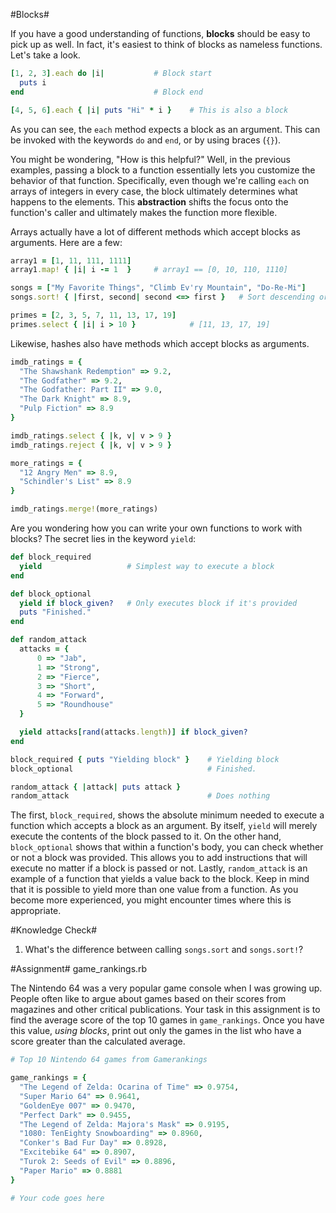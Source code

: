 #Blocks#

If you have a good understanding of functions, **blocks** should be easy to pick up as well. In fact, it's easiest to think of blocks as nameless functions. Let's take a look.

```ruby
[1, 2, 3].each do |i|           # Block start
  puts i
end                             # Block end

[4, 5, 6].each { |i| puts "Hi" * i }    # This is also a block
```

As you can see, the ```each``` method expects a block as an argument. This can be invoked with the keywords ```do``` and ```end```, or by using braces (```{}```).

You might be wondering, "How is this helpful?" Well, in the previous examples, passing a block to a function essentially lets you customize the behavior of that function. Specifically, even though we're calling ```each``` on arrays of integers in every case, the block ultimately determines what happens to the elements. This **abstraction** shifts the focus onto the function's caller and ultimately makes the function more flexible.

Arrays actually have a lot of different methods which accept blocks as arguments. Here are a few:

```ruby
array1 = [1, 11, 111, 1111]
array1.map! { |i| i -= 1  }     # array1 == [0, 10, 110, 1110]

songs = ["My Favorite Things", "Climb Ev'ry Mountain", "Do-Re-Mi"]
songs.sort! { |first, second| second <=> first }   # Sort descending order

primes = [2, 3, 5, 7, 11, 13, 17, 19]
primes.select { |i| i > 10 }            # [11, 13, 17, 19]
```

Likewise, hashes also have methods which accept blocks as arguments.

```ruby
imdb_ratings = {
  "The Shawshank Redemption" => 9.2, 
  "The Godfather" => 9.2, 
  "The Godfather: Part II" => 9.0, 
  "The Dark Knight" => 8.9, 
  "Pulp Fiction" => 8.9
}

imdb_ratings.select { |k, v| v > 9 }
imdb_ratings.reject { |k, v| v > 9 }

more_ratings = {
  "12 Angry Men" => 8.9, 
  "Schindler's List" => 8.9
}

imdb_ratings.merge!(more_ratings)
```

Are you wondering how you can write your own functions to work with blocks? The secret lies in the keyword ```yield```:

```ruby
def block_required
  yield                   # Simplest way to execute a block
end

def block_optional
  yield if block_given?   # Only executes block if it's provided
  puts "Finished."
end

def random_attack
  attacks = {
      0 => "Jab", 
      1 => "Strong", 
      2 => "Fierce", 
      3 => "Short", 
      4 => "Forward", 
      5 => "Roundhouse"
  }

  yield attacks[rand(attacks.length)] if block_given?
end

block_required { puts "Yielding block" }    # Yielding block
block_optional                              # Finished.

random_attack { |attack| puts attack }
random_attack                               # Does nothing
```

The first, ```block_required```, shows the absolute minimum needed to execute a function which accepts a block as an argument. By itself, ```yield``` will merely execute the contents of the block passed to it. On the other hand, ```block_optional``` shows that within a function's body, you can check whether or not a block was provided. This allows you to add instructions that will execute no matter if a block is passed or not. Lastly, ```random_attack``` is an example of a function that yields a value back to the block. Keep in mind that it is possible to yield more than one value from a function. As you become more experienced, you might encounter times where this is appropriate.

#Knowledge Check#
1. What's the difference between calling ```songs.sort``` and ```songs.sort!```?

#Assignment#
game_rankings.rb

The Nintendo 64 was a very popular game console when I was growing up. People often like to argue about games based on their scores from magazines and other critical publications. Your task in this assignment is to find the average score of the top 10 games in ```game_rankings```. Once you have this value, *using blocks*, print out only the games in the list who have a score greater than the calculated average.

```ruby
# Top 10 Nintendo 64 games from Gamerankings

game_rankings = {
  "The Legend of Zelda: Ocarina of Time" => 0.9754, 
  "Super Mario 64" => 0.9641, 
  "GoldenEye 007" => 0.9470, 
  "Perfect Dark" => 0.9455, 
  "The Legend of Zelda: Majora's Mask" => 0.9195, 
  "1080: TenEighty Snowboarding" => 0.8960, 
  "Conker's Bad Fur Day" => 0.8928, 
  "Excitebike 64" => 0.8907, 
  "Turok 2: Seeds of Evil" => 0.8896, 
  "Paper Mario" => 0.8881
}

# Your code goes here

```
